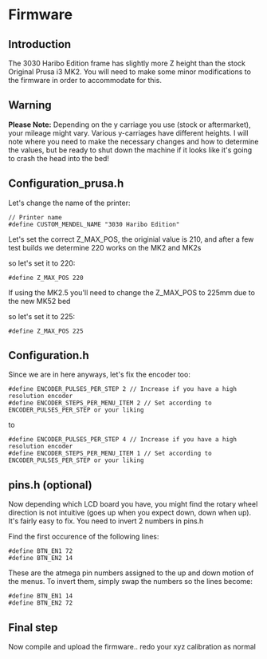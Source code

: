 # Firmware

## Introduction

The 3030 Haribo Edition frame has slightly more Z height than the stock Original Prusa i3 MK2. You will need to make some minor modifications to the firmware in order to accommodate for this.

## Warning

**Please Note:** Depending on the y carriage you use (stock or aftermarket), your mileage might vary.  Various y-carriages have different heights. I will note where you need to make the necessary changes and how to determine the values, but be ready to shut down the machine if it looks like it's going to crash the head into the bed!

## Configuration_prusa.h

Let's change the name of the printer:

```
// Printer name
#define CUSTOM_MENDEL_NAME "3030 Haribo Edition"
```

Let's set the correct Z_MAX_POS, the originial value is 210, and after a few test builds we determine 220 works on the MK2 and MK2s

so let's set it to 220:

```
#define Z_MAX_POS 220
```

If using the MK2.5 you'll need to change the Z_MAX_POS to 225mm due to the new MK52 bed

so let's set it to 225:

```
#define Z_MAX_POS 225
```

## Configuration.h

Since we are in here anyways, let's fix the encoder too:

```
#define ENCODER_PULSES_PER_STEP 2 // Increase if you have a high resolution encoder
#define ENCODER_STEPS_PER_MENU_ITEM 2 // Set according to ENCODER_PULSES_PER_STEP or your liking
```

to

```
#define ENCODER_PULSES_PER_STEP 4 // Increase if you have a high resolution encoder
#define ENCODER_STEPS_PER_MENU_ITEM 1 // Set according to ENCODER_PULSES_PER_STEP or your liking
```

## pins.h (optional)

Now depending which LCD board you have, you might find the rotary wheel direction is not intuitive (goes up when you expect down, down when up).  It's fairly easy to fix.  You need to invert 2 numbers in pins.h  

Find the first occurence of the following lines:
```
#define BTN_EN1 72
#define BTN_EN2 14
```

These are the atmega pin numbers assigned to the up and down motion of the menus.  To invert them, simply swap the numbers so the lines become:
```
#define BTN_EN1 14
#define BTN_EN2 72
```

## Final step

Now compile and upload the firmware.. redo your xyz calibration as normal
